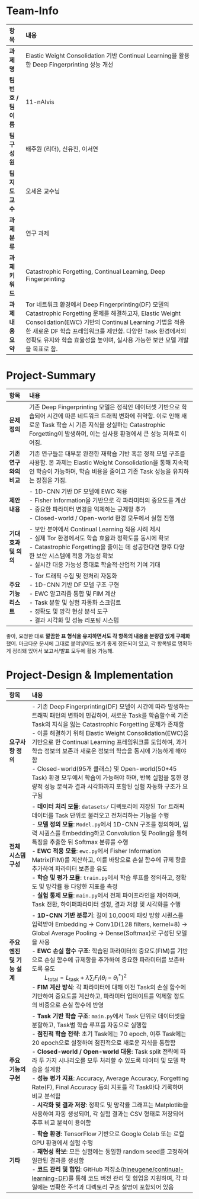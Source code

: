 # Team-Info

| 항목 | 내용 |
|:--|:--|
| **과제명** | Elastic Weight Consolidation 기반 Continual Learning을 활용한 Deep Fingerprinting 성능 개선 |
| **팀 번호 / 팀 이름** | 11-nAIvis |
| **팀 구성원** | 배주원 (리더), 신유진, 이서연 |
| **팀 지도교수** | 오세은 교수님 |
| **과제 분류** | 연구 과제 |
| **과제 키워드** | Catastrophic Forgetting, Continual Learning, Deep Fingerprinting |
| **과제 내용 요약** | Tor 네트워크 환경에서 Deep Fingerprinting(DF) 모델의 Catastrophic Forgetting 문제를 해결하고자, Elastic Weight Consolidation(EWC) 기반의 Continual Learning 기법을 적용한 새로운 DF 학습 프레임워크를 제안함. 다양한 Task 환경에서의 정확도 유지와 학습 효율성을 높이며, 실사용 가능한 보안 모델 개발을 목표로 함. |


# Project-Summary

| 항목 | 내용 |
|:--|:--|
| **문제 정의** | 기존 Deep Fingerprinting 모델은 정적인 데이터셋 기반으로 학습되어 시간에 따른 네트워크 트래픽 변화에 취약함. 이로 인해 새로운 Task 학습 시 기존 지식을 상실하는 Catastrophic Forgetting이 발생하며, 이는 실사용 환경에서 큰 성능 저하로 이어짐. |
| **기존 연구와의 비교** | 기존 연구들은 대부분 완전한 재학습 기반 혹은 정적 모델 구조를 사용함. 본 과제는 Elastic Weight Consolidation을 통해 지속적인 학습이 가능하며, 학습 비용을 줄이고 기존 Task 성능을 유지하는 장점을 가짐. |
| **제안 내용** | - 1D-CNN 기반 DF 모델에 EWC 적용<br>- Fisher Information을 기반으로 각 파라미터의 중요도를 계산<br>- 중요한 파라미터 변경을 억제하는 규제항 추가<br>- Closed-world / Open-world 환경 모두에서 실험 진행 |
| **기대효과 및 의의** | - 보안 분야에서 Continual Learning 적용 사례 제시<br>- 실제 Tor 환경에서도 학습 효율과 정확도를 동시에 확보<br>- Catastrophic Forgetting을 줄이는 데 성공한다면 향후 다양한 보안 시스템에 적용 가능성 확보<br>- 실시간 대응 가능성 증대로 학술적·산업적 기여 기대 |
| **주요 기능 리스트** | - Tor 트래픽 수집 및 전처리 자동화<br>- 1D-CNN 기반 DF 모델 구조 구현<br>- EWC 알고리즘 통합 및 FIM 계산<br>- Task 분할 및 실험 자동화 스크립트<br>- 정확도 및 망각 현상 분석 도구<br>- 결과 시각화 및 성능 리포팅 시스템 |

좋아, 요청한 대로 **깔끔한 표 형식을 유지하면서도 각 항목의 내용을 분량감 있게 구체화**했어. 마크다운 문서에 그대로 붙여넣어도 보기 좋게 정돈되어 있고, 각 항목별로 명확하게 정리돼 있어서 보고서/발표 모두에 활용 가능해.

# Project-Design & Implementation

| 항목 | 내용 |
|:--|:--|
| **요구사항 정의** | - 기존 Deep Fingerprinting(DF) 모델이 시간에 따라 발생하는 트래픽 패턴의 변화에 민감하여, 새로운 Task를 학습할수록 기존 Task의 지식을 잃는 Catastrophic Forgetting 문제가 존재함<br>- 이를 해결하기 위해 Elastic Weight Consolidation(EWC)을 기반으로 한 Continual Learning 프레임워크를 도입하여, 과거 학습 정보의 보존과 새로운 정보의 학습을 동시에 가능하게 해야 함<br>- Closed-world(95개 클래스) 및 Open-world(50+45 Task) 환경 모두에서 학습이 가능해야 하며, 반복 실험을 통한 정량적 성능 분석과 결과 시각화까지 포함된 실험 자동화 구조가 요구됨 |
| **전체 시스템 구성** | - **데이터 처리 모듈**: `datasets/` 디렉토리에 저장된 Tor 트래픽 데이터를 Task 단위로 불러오고 전처리하는 기능을 수행<br>- **모델 정의 모듈**: `Model.py`에서 1D-CNN 구조를 정의하며, 입력 시퀀스를 Embedding하고 Convolution 및 Pooling을 통해 특징을 추출한 뒤 Softmax 분류를 수행<br>- **EWC 적용 모듈**: `ewc.py`에서 Fisher Information Matrix(FIM)를 계산하고, 이를 바탕으로 손실 함수에 규제 항을 추가하여 파라미터 보존을 유도<br>- **학습 및 평가 모듈**: `train.py`에서 학습 루프를 정의하고, 정확도 및 망각률 등 다양한 지표를 측정<br>- **실험 통제 모듈**: `main.py`에서 전체 파이프라인을 제어하며, Task 전환, 하이퍼파라미터 설정, 결과 저장 및 시각화를 수행 |
| **주요 엔진 및 기능 설계** | - **1D-CNN 기반 분류기**: 길이 10,000의 패킷 방향 시퀀스를 입력받아 Embedding → Conv1D(128 filters, kernel=8) → Global Average Pooling → Dense(Softmax)로 구성된 모델을 사용<br>- **EWC 손실 함수 구조**: 학습된 파라미터의 중요도(FIM)를 기반으로 손실 함수에 규제항을 추가하여 중요한 파라미터를 보존하도록 유도<br>&nbsp;&nbsp;&nbsp;&nbsp;&nbsp;&nbsp;&nbsp;&nbsp;$L_{\text{total}} = L_{\text{task}} + \lambda \sum_i F_i (\theta_i - \theta_i^*)^2$<br>- **FIM 계산 방식**: 각 파라미터에 대해 이전 Task의 손실 함수에 기반하여 중요도를 계산하고, 파라미터 업데이트를 억제할 정도의 비중으로 손실 함수에 반영 |
| **주요 기능의 구현** | - **Task 기반 학습 구조**: `main.py`에서 Task 단위로 데이터셋을 분할하고, Task별 학습 루프를 자동으로 실행함<br>- **점진적 학습 전략**: 초기 Task에는 70 epoch, 이후 Task에는 20 epoch으로 설정하여 점진적으로 새로운 지식을 통합함<br>- **Closed-world / Open-world 대응**: Task split 전략에 따라 두 가지 시나리오를 모두 처리할 수 있도록 데이터 및 모델 학습을 설계함<br>- **성능 평가 지표**: Accuracy, Average Accuracy, Forgetting Rate(F), Final Accuracy 등의 지표를 각 Task마다 기록하며 비교 분석함<br>- **시각화 및 결과 저장**: 정확도 및 망각률 그래프는 Matplotlib을 사용하여 자동 생성되며, 각 실험 결과는 CSV 형태로 저장되어 추후 비교 분석이 용이함 |
| **기타** | - **학습 환경**: TensorFlow 기반으로 Google Colab 또는 로컬 GPU 환경에서 실험 수행<br>- **재현성 확보**: 모든 실험에는 동일한 random seed를 고정하여 일관된 결과를 생성함<br>- **코드 관리 및 협업**: GitHub 저장소([hineugene/continual-learning-DF](https://github.com/hineugene/continual-learning-DF))를 통해 코드 버전 관리 및 협업을 지원하며, 각 파일에는 명확한 주석과 디렉토리 구조 설명이 포함되어 있음 |
